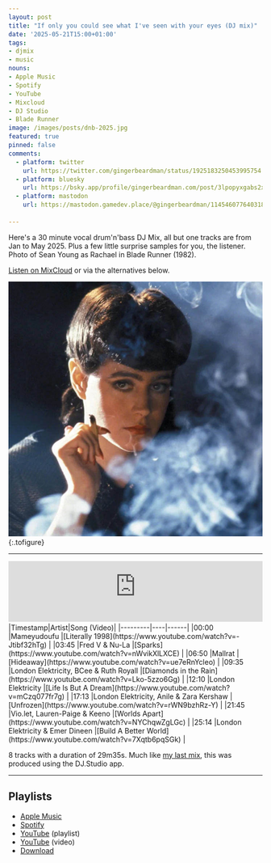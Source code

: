 ```yaml
---
layout: post
title: "If only you could see what I've seen with your eyes (DJ mix)"
date: '2025-05-21T15:00+01:00'
tags:
- djmix
- music
nouns:
- Apple Music
- Spotify
- YouTube
- Mixcloud
- DJ Studio
- Blade Runner
image: /images/posts/dnb-2025.jpg
featured: true
pinned: false
comments:
  - platform: twitter
    url: https://twitter.com/gingerbeardman/status/1925183250453995754
  - platform: bluesky
    url: https://bsky.app/profile/gingerbeardman.com/post/3lpopyxgabs2x
  - platform: mastodon
    url: https://mastodon.gamedev.place/@gingerbeardman/114546077640318123

---
```


Here's a 30 minute vocal drum'n'bass DJ Mix, all but one tracks are from Jan to May 2025. Plus a few little surprise samples for you, the listener. Photo of Sean Young as Rachael in Blade Runner (1982).

[Listen on MixCloud](https://www.mixcloud.com/gingerbeardman/dnb-2025/) or via the alternatives below.

![JPG](/images/posts/dnb-2025.jpg "I love you. I trust you.")
{:.tofigure}

----

<iframe width="100%" height="120" src="https://player-widget.mixcloud.com/widget/iframe/?hide_cover=1&feed=%2Fgingerbeardman%2Fdnb-2025%2F" frameborder="0" ></iframe>

<div class="table-wrapper" markdown="block">
|Timestamp|Artist|Song (Video)|
|---------|----|------|
|00:00 |Mameyudoufu |[Literally 1998](https://www.youtube.com/watch?v=-Jtibf32hTg) |
|03:45 |Fred V & Nu-La |[Sparks](https://www.youtube.com/watch?v=nWvikXlLXCE) |
|06:50 |Mallrat |[Hideaway](https://www.youtube.com/watch?v=ue7eRnYcleo) |
|09:35 |London Elektricity, BCee & Ruth Royall |[Diamonds in the Rain](https://www.youtube.com/watch?v=Lko-5zzo6Gg) |
|12:10 |London Elektricity |[Life Is But A Dream](https://www.youtube.com/watch?v=mCzq077fr7g) |
|17:13 |London Elektricity, Anile & Zara Kershaw |[Unfrozen](https://www.youtube.com/watch?v=rWN9bzhRz-Y) |
|21:45 |Vio.let, Lauren-Paige & Keeno |[Worlds Apart](https://www.youtube.com/watch?v=NYChqwZgLGc) |
|25:14 |London Elektricity & Emer Dineen |[Build A Better World](https://www.youtube.com/watch?v=7Xqtb6pqSGk) |

</div>

8 tracks with a duration of 29m35s. Much like [my last mix](/2024/12/31/music-recommendations-2024/), this was produced using the DJ.Studio app.

----

## Playlists

- [Apple Music](https://music.apple.com/gb/playlist/dnb-2025/pl.u-25vlyToGzxJ)
- [Spotify](https://open.spotify.com/playlist/4O6arqpdWqqzrOgFCL45CV?si=6b30968e91924064)
- [YouTube](https://www.youtube.com/playlist?list=PLfF-zlMNYMd9oKLTTDq9iTDLrldpWsh6w) (playlist)
- [YouTube](https://youtu.be/WsmotKF3KLY) (video)
- [Download](https://mega.nz/folder/UkokGISS#zZHaUOzcD1KmNY_yNbzwXQ)
